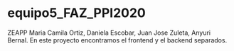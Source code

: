 # equipo5_FAZ_PPI2020
ZEAPP
Maria Camila Ortiz, Daniela Escobar, Juan Jose Zuleta, Anyuri Bernal.
En este proyecto encontramos el frontend y el backend separados. 
